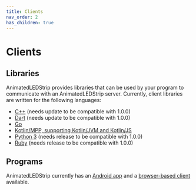 ```yaml
---
title: Clients
nav_order: 2
has_children: true
---
```


# Clients

## Libraries

AnimatedLEDStrip provides libraries that can be used by your program to communicate with an AnimatedLEDStrip server.
Currently, client libraries are written for the following languages:

- [C++](https://github.com/AnimatedLEDStrip/client-cpp) (needs update to be compatible with 1.0.0)
- [Dart](https://github.com/AnimatedLEDStrip/client-dart) (needs update to be compatible with 1.0.0)
- [Go](https://github.com/AnimatedLEDStrip/client-go)
- [Kotlin/MPP, supporting Kotlin/JVM and Kotlin/JS](https://github.com/AnimatedLEDStrip/client-kotlin-mpp)
- [Python 3](https://github.com/AnimatedLEDStrip/client-python) (needs release to be compatible with 1.0.0)
- [Ruby](https://github.com/AnimatedLEDStrip/client-ruby) (needs release to be compatible with 1.0.0)

## Programs

AnimatedLEDStrip currently has an [Android app](clients/android-client) and a [browser-based client](clients/browser-client) available.
